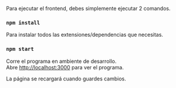 Para ejecutar el frontend, debes simplemente ejecutar 2 comandos.

### `npm install`

Para instalar todos las extensiones/dependencias que necesitas.

### `npm start`

Corre el programa en ambiente de desarrollo.<br />
Abre [http://localhost:3000](http://localhost:3000) para ver el programa.

La página se recargará cuando guardes cambios.<br />

